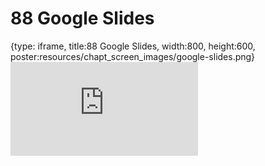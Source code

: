 # 88 Google Slides
 
{type: iframe, title:88 Google Slides, width:800, height:600, poster:resources/chapt_screen_images/google-slides.png}
![](https://datatrail-jhu.github.io/DataTrail_ReOrg/no_toc/google-slides.html)
 

 
